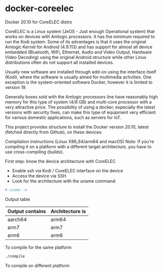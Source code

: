 # docker-coreelec
Docker 20.10 for CoreELEC distro

CoreELEC is a Linux system (JeOS - Just enough Operational system) that works on devices with Amlogic processors. It has the minimum required to run the Kodi system. Some of its advantages is that it uses the original Amlogic Kernel for Android (4.9.113) and has support for almost all device embedded (Bluetooth, WiFi, Ethernet, Audio and Video Output, Hardware Video Decoding) using the original Android structure while other Linux distributions often do not support all installed devices.

Usually new software are installed through add-on using the interface itself (Kodi), where the software is usually aimed for multimedia activities. One exception is the system-oriented software Docker, however it is limited to version 19.

Generally boxes sold with the Amlogic processors line have reasonably high memory for this type of system (4/8 GB) and multi-core processor with a very attractive price. The possibility of using a docker, especially the latest versions with security fixes, can make this type of equipment very efficient for various domestic applications, such as servers for IoT.

This project provides structure to install the Docker version 20.10, latest (fetched directly from Github), on these devices.

Compilation instructions (Linux X86_64/arm64 and macOS)
Note: If you're compiling it on a platform with a different target architecture, you have to use cross-compiling (buildx).

First step: know the device architecture with CoreELEC
- Enable ssh via Kodi / CoreELEC interface on the device
- Access the device via SSH
- Look for the architecture with the uname command:

```bash
# uname -m
```

Output table

Output contains |Architecture is
------|------------
aarch64|arm64
arm7   |arm7
arm6   |arm6

To compile for the same platform

```bash
./compile
```


To compile on different platform